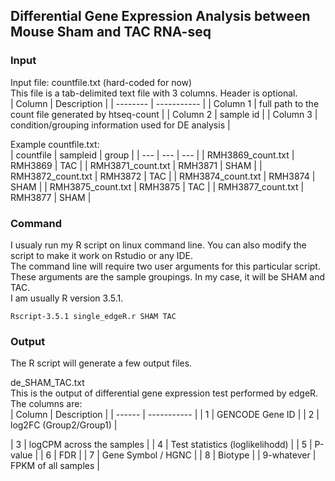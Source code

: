 ## Differential Gene Expression Analysis between Mouse Sham and TAC RNA-seq
  
  
### Input  
Input file: countfile.txt (hard-coded for now)      
This file is a tab-delimited text file with 3 columns. Header is optional.    
| Column   | Description |
| -------- | ----------- |
| Column 1 | full path to the count file generated by htseq-count |
| Column 2 | sample id                                            |
| Column 3 | condition/grouping information used for DE analysis  |  
  
Example countfile.txt:  
| countfile | sampleid | group |
| --- | --- | --- |
| RMH3869_count.txt | RMH3869 | TAC |
| RMH3871_count.txt | RMH3871 | SHAM |
| RMH3872_count.txt | RMH3872 | TAC |
| RMH3874_count.txt | RMH3874 | SHAM |
| RMH3875_count.txt | RMH3875 | TAC |
| RMH3877_count.txt | RMH3877 | SHAM |

      

### Command  
I usualy run my R script on linux command line. You can also modify the script to make it work on Rstudio or any IDE.  
The command line will require two user arguments for this particular script. These arguments are the sample groupings. In my case, it will be SHAM and TAC.  
I am usually R version 3.5.1.  
```
Rscript-3.5.1 single_edgeR.r SHAM TAC
```
  

### Output  
The R script will generate a few output files.  

de_SHAM_TAC.txt  
This is the output of differential gene expression test performed by edgeR. The columns are:  
| Column | Description            |
| ------ | -----------            |
| 1      | GENCODE Gene ID        |
| 2      | log2FC (Group2/Group1) |



| 3 | logCPM across the samples |
| 4 | Test statistics (loglikelihodd) |
| 5 | P-value |
| 6 | FDR |
| 7 | Gene Symbol / HGNC |
| 8 | Biotype |
| 9-whatever | FPKM of all samples |

